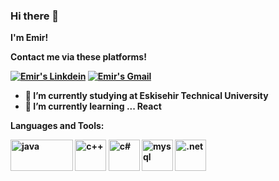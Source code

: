 ### Hi there 👋

<strong>I'm Emir!<strong>

Contact me via these platforms! 

  
  <a href="https://www.linkedin.com/in/ebyasar/" target="_blank" rel="nofollow"><img alt="Emir's Linkdein" src="https://www.vectorlogo.zone/logos/linkedin/linkedin-ar21.svg" /></a>
  <a href="mailto:emirbekir97@hotmail.com" target="_blank" rel="nofollow"><img alt="Emir's Gmail" src="https://www.vectorlogo.zone/logos/gmail/gmail-ar21.svg" /></a>


- 🔭 I’m currently studying at Eskisehir Technical University
- 🌱 I’m currently learning ... React


Languages and Tools:

<a href="#"><img src="https://cdn.icon-icons.com/icons2/2699/PNG/512/java_logo_icon_168609.png" width="100" height="50" alt="java" /></a>
<a href="#"><img src="https://upload.wikimedia.org/wikipedia/commons/thumb/1/18/ISO_C%2B%2B_Logo.svg/911px-ISO_C%2B%2B_Logo.svg.png" width="50" height="50" alt="c++" /></a>
<a href="#"><img src="https://seeklogo.com/images/C/c-sharp-c-logo-02F17714BA-seeklogo.com.png" width="50" height="50" alt="c#" /></a>
<a href="#"><img src="https://pngimg.com/uploads/mysql/mysql_PNG23.png" width="50" height="50" alt="mysql" /></a>
<a href="#"><img src="https://logos-download.com/wp-content/uploads/2017/07/Microsoft_.NET_logo-700x667.png" width="50" height="50" alt=".net" /></a>
